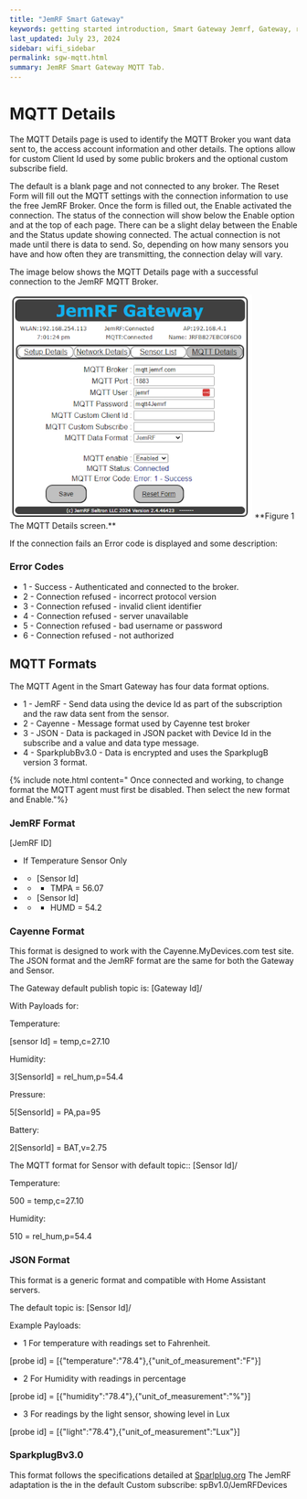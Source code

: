 ```yaml
---
title: "JemRF Smart Gateway"
keywords: getting started introduction, Smart Gateway Jemrf, Gateway, rf Sensor
last_updated: July 23, 2024
sidebar: wifi_sidebar
permalink: sgw-mqtt.html
summary: JemRF Smart Gateway MQTT Tab.
---
```

# MQTT Details
The MQTT Details page is used to identify the MQTT Broker you want data sent to, the access account information and other details.
The options allow for custom Client Id used by some public brokers and the optional custom subscribe field.

The default is a blank page and not connected to any broker. The Reset Form will fill out the MQTT settings with the connection information to use the free JemRF Broker.
Once the form is filled out, the Enable activated the connection. The status of the connection will show below the Enable option and at the top of each page.
There can be a slight delay between the Enable and the Status update showing connected. The actual connection is not made until there is data to send. So, depending on how many sensors you have and how often they are transmitting, the connection delay will vary.

The image below shows the MQTT Details page with a successful connection to the JemRF MQTT Broker.

<img src="images/sgw-mqtt.png" width="425"/>
**Figure 1  The MQTT Details screen.**

If the connection fails an Error code is displayed and some description:

### Error Codes
- 1 - Success            - Authenticated and connected to the broker.
- 2 - Connection refused - incorrect protocol version
- 3 - Connection refused - invalid client identifier
- 4 - Connection refused - server unavailable
- 5 - Connection refused - bad username or password
- 6 - Connection refused - not authorized

##  MQTT Formats
The MQTT Agent in the Smart Gateway has four data format options.
- 1 - JemRF             - Send data using the device Id as part of the subscription and the raw data sent from the sensor.
- 2 - Cayenne           - Message format used by Cayenne test broker
- 3 - JSON              - Data is packaged in JSON packet with Device Id in the subscribe and a value and data type message.
- 4 - SparkplubBv3.0    - Data is encrypted and uses the SparkplugB version 3 format.


{% include note.html content="
Once connected and working, to change format the MQTT agent must first be disabled. Then select the new format and Enable."%}

### JemRF Format
[JemRF ID]
- If Temperature Sensor Only

- - [Sensor Id]
- - - TMPA = 56.07

- - [Sensor Id]
- - - HUMD = 54.2

### Cayenne Format
This format is designed to work with the Cayenne.MyDevices.com test site.
The JSON format and the JemRF format are the same for both the Gateway and Sensor.

The Gateway default publish topic is: [Gateway Id]/

With Payloads for:

Temperature:

[sensor Id] = temp,c=27.10

Humidity:

3[SensorId] = rel_hum,p=54.4

Pressure:

5[SensorId] = PA,pa=95

Battery:

2[SensorId] = BAT,v=2.75

The MQTT format for Sensor with default topic:: [Sensor Id]/

Temperature:

500 = temp,c=27.10

Humidity:

510 = rel_hum,p=54.4


### JSON Format
This format is a generic format and compatible with Home Assistant servers.

The default topic is: [Sensor Id]/

Example Payloads:

- 1  For temperature with readings set to Fahrenheit.

[probe id] = [{"temperature":"78.4"},{"unit_of_measurement":"F"}]

- 2  For Humidity with readings in percentage

[probe id] = [{"humidity":"78.4"},{"unit_of_measurement":"%"}]

- 3 For readings by the light sensor, showing level in Lux

[probe id] = [{"light":"78.4"},{"unit_of_measurement":"Lux"}]

### SparkplugBv3.0
This format follows the specifications detailed at [Sparlplug.org](https://sparkplug.eclipse.org/)
The JemRF adaptation is the in the default Custom subscribe: spBv1.0/JemRFDevices
